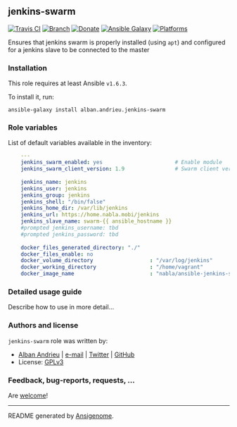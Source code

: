 ## jenkins-swarm

[![Travis CI](http://img.shields.io/travis/AlbanAndrieu/ansible-jenkins-swarm.svg?style=flat)](http://travis-ci.org/AlbanAndrieu/ansible-jenkins-swarm) [![Branch](http://img.shields.io/github/tag/AlbanAndrieu/ansible-jenkins-swarm.svg?style=flat-square)](https://github.com/AlbanAndrieu/ansible-jenkins-swarm/tree/master) [![Donate](https://img.shields.io/gratipay/AlbanAndrieu.svg?style=flat)](https://www.gratipay.com/AlbanAndrieu)  [![Ansible Galaxy](http://img.shields.io/badge/galaxy-alban.andrieu.jenkinsswarm-blue.svg?style=flat)](https://galaxy.ansible.com/list#/roles/2000) [![Platforms](http://img.shields.io/badge/platforms-ubuntu-lightgrey.svg?style=flat)](#)

Ensures that jenkins swarm is properly installed (using `apt`) and configured for a jenkins slave to be connected to the master

### Installation

This role requires at least Ansible `v1.6.3`. 

To install it, run:

    ansible-galaxy install alban.andrieu.jenkins-swarm



### Role variables

List of default variables available in the inventory:

```yaml
    ---
    jenkins_swarm_enabled: yes                       # Enable module
    jenkins_swarm_client_version: 1.9                # Swarm client version
    
    jenkins_name: jenkins
    jenkins_user: jenkins
    jenkins_group: jenkins
    jenkins_shell: "/bin/false"
    jenkins_home_dir: /var/lib/jenkins
    jenkins_url: https://home.nabla.mobi/jenkins
    jenkins_slave_name: swarm-{{ ansible_hostname }}
    #prompted jenkins_username: tbd
    #prompted jenkins_password: tbd
    
    docker_files_generated_directory: "./"
    docker_files_enable: no
    docker_volume_directory                  : "/var/log/jenkins"
    docker_working_directory                 : "/home/vagrant"
    docker_image_name                        : "nabla/ansible-jenkins-swarm"
```


### Detailed usage guide

Describe how to use in more detail...


### Authors and license

`jenkins-swarm` role was written by:
- [Alban Andrieu](fr.linkedin.com/in/nabla/) | [e-mail](mailto:alban.andrieu@free.fr) | [Twitter](https://twitter.com/AlbanAndrieu) | [GitHub](https://github.com/AlbanAndrieu)
- License: [GPLv3](https://tldrlegal.com/license/gnu-general-public-license-v3-%28gpl-3%29)

### Feedback, bug-reports, requests, ...

Are [welcome](https://github.com/AlbanAndrieu/ansible-jenkins-swarm/issues)!

***

README generated by [Ansigenome](https://github.com/nickjj/ansigenome/).
